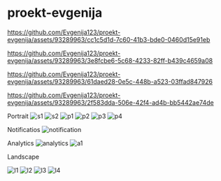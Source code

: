 # proekt-evgenija

https://github.com/Evgenija123/proekt-evgenija/assets/93289963/cc1c5d1d-7c60-41b3-bde0-0460d15e91eb

https://github.com/Evgenija123/proekt-evgenija/assets/93289963/3e8fcbe6-5c68-4233-82ff-b439c4659a08

https://github.com/Evgenija123/proekt-evgenija/assets/93289963/61daed28-0e5c-448b-a523-03ffad847926

https://github.com/Evgenija123/proekt-evgenija/assets/93289963/2f583dda-506e-42f4-ad4b-bb5442ae74de


Portrait
![s1](https://github.com/Evgenija123/proekt-evgenija/assets/93289963/696bf232-b699-4c9a-9960-538ca329f254)
![s2](https://github.com/Evgenija123/proekt-evgenija/assets/93289963/7aae95f2-7055-4c95-98d3-2ce943b73741)
![p1](https://github.com/Evgenija123/proekt-evgenija/assets/93289963/3094dd78-7027-478c-97e4-d656a32b1e46)
![p2](https://github.com/Evgenija123/proekt-evgenija/assets/93289963/55c4158c-164e-422a-91d3-025ce13fe1e1)
![p3](https://github.com/Evgenija123/proekt-evgenija/assets/93289963/e477b74a-c922-451c-b712-a739fd8d8ad9)
![p4](https://github.com/Evgenija123/proekt-evgenija/assets/93289963/63b5b409-1c6c-47d6-8000-b43b0e93a093)

Notificatios
![notification](https://github.com/Evgenija123/proekt-evgenija/assets/93289963/30d9cdb5-4775-412d-a5cd-6fbbe50e2a23)

Analytics
![analytics](https://github.com/Evgenija123/proekt-evgenija/assets/93289963/313e6202-6639-4a7c-a725-6efcfb6e2aea)
![a1](https://github.com/Evgenija123/proekt-evgenija/assets/93289963/5b990d37-3391-4c95-97ea-f6382b648e68)
 
Landscape

![l1](https://github.com/Evgenija123/proekt-evgenija/assets/93289963/d8837af9-445b-4c2e-9f6c-9796e1ce66d9)
![l2](https://github.com/Evgenija123/proekt-evgenija/assets/93289963/1171a5eb-e954-4d61-87fa-fc38ffe4c70d)
![l3](https://github.com/Evgenija123/proekt-evgenija/assets/93289963/8a6fa8a2-a982-4a34-99aa-8ca9e9156b89)
![l4](https://github.com/Evgenija123/proekt-evgenija/assets/93289963/a2a2462f-675f-4cbf-8d48-f0b491e5d0b6)
